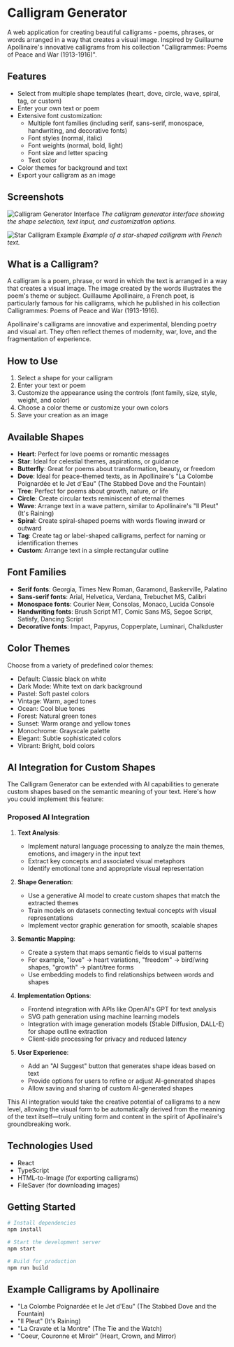 # Calligram Generator

A web application for creating beautiful calligrams - poems, phrases, or words arranged in a way that creates a visual image. Inspired by Guillaume Apollinaire's innovative calligrams from his collection "Calligrammes: Poems of Peace and War (1913-1916)".

## Features

- Select from multiple shape templates (heart, dove, circle, wave, spiral, tag, or custom)
- Enter your own text or poem
- Extensive font customization:
  - Multiple font families (including serif, sans-serif, monospace, handwriting, and decorative fonts)
  - Font styles (normal, italic)
  - Font weights (normal, bold, light)
  - Font size and letter spacing
  - Text color
- Color themes for background and text
- Export your calligram as an image

## Screenshots

![Calligram Generator Interface](./Screenshot%202025-03-22%20at%2019.27.13.png)
*The calligram generator interface showing the shape selection, text input, and customization options.*

![Star Calligram Example](./Screenshot%202025-03-22%20at%2019.27.23.png)
*Example of a star-shaped calligram with French text.*

## What is a Calligram?

A calligram is a poem, phrase, or word in which the text is arranged in a way that creates a visual image. The image created by the words illustrates the poem's theme or subject. Guillaume Apollinaire, a French poet, is particularly famous for his calligrams, which he published in his collection Calligrammes: Poems of Peace and War (1913-1916).

Apollinaire's calligrams are innovative and experimental, blending poetry and visual art. They often reflect themes of modernity, war, love, and the fragmentation of experience.

## How to Use

1. Select a shape for your calligram
2. Enter your text or poem
3. Customize the appearance using the controls (font family, size, style, weight, and color)
4. Choose a color theme or customize your own colors
5. Save your creation as an image

## Available Shapes

- **Heart**: Perfect for love poems or romantic messages
- **Star**: Ideal for celestial themes, aspirations, or guidance
- **Butterfly**: Great for poems about transformation, beauty, or freedom
- **Dove**: Ideal for peace-themed texts, as in Apollinaire's "La Colombe Poignardée et le Jet d'Eau" (The Stabbed Dove and the Fountain)
- **Tree**: Perfect for poems about growth, nature, or life
- **Circle**: Create circular texts reminiscent of eternal themes
- **Wave**: Arrange text in a wave pattern, similar to Apollinaire's "Il Pleut" (It's Raining)
- **Spiral**: Create spiral-shaped poems with words flowing inward or outward
- **Tag**: Create tag or label-shaped calligrams, perfect for naming or identification themes
- **Custom**: Arrange text in a simple rectangular outline

## Font Families

- **Serif fonts**: Georgia, Times New Roman, Garamond, Baskerville, Palatino
- **Sans-serif fonts**: Arial, Helvetica, Verdana, Trebuchet MS, Calibri
- **Monospace fonts**: Courier New, Consolas, Monaco, Lucida Console
- **Handwriting fonts**: Brush Script MT, Comic Sans MS, Segoe Script, Satisfy, Dancing Script
- **Decorative fonts**: Impact, Papyrus, Copperplate, Luminari, Chalkduster

## Color Themes

Choose from a variety of predefined color themes:
- Default: Classic black on white
- Dark Mode: White text on dark background
- Pastel: Soft pastel colors
- Vintage: Warm, aged tones
- Ocean: Cool blue tones
- Forest: Natural green tones
- Sunset: Warm orange and yellow tones
- Monochrome: Grayscale palette
- Elegant: Subtle sophisticated colors
- Vibrant: Bright, bold colors

## AI Integration for Custom Shapes

The Calligram Generator can be extended with AI capabilities to generate custom shapes based on the semantic meaning of your text. Here's how you could implement this feature:

### Proposed AI Integration

1. **Text Analysis**:
   - Implement natural language processing to analyze the main themes, emotions, and imagery in the input text
   - Extract key concepts and associated visual metaphors
   - Identify emotional tone and appropriate visual representation

2. **Shape Generation**:
   - Use a generative AI model to create custom shapes that match the extracted themes
   - Train models on datasets connecting textual concepts with visual representations
   - Implement vector graphic generation for smooth, scalable shapes

3. **Semantic Mapping**:
   - Create a system that maps semantic fields to visual patterns
   - For example, "love" → heart variations, "freedom" → bird/wing shapes, "growth" → plant/tree forms
   - Use embedding models to find relationships between words and shapes

4. **Implementation Options**:
   - Frontend integration with APIs like OpenAI's GPT for text analysis
   - SVG path generation using machine learning models
   - Integration with image generation models (Stable Diffusion, DALL-E) for shape outline extraction
   - Client-side processing for privacy and reduced latency

5. **User Experience**:
   - Add an "AI Suggest" button that generates shape ideas based on text
   - Provide options for users to refine or adjust AI-generated shapes
   - Allow saving and sharing of custom AI-generated shapes

This AI integration would take the creative potential of calligrams to a new level, allowing the visual form to be automatically derived from the meaning of the text itself—truly uniting form and content in the spirit of Apollinaire's groundbreaking work.

## Technologies Used

- React
- TypeScript
- HTML-to-Image (for exporting calligrams)
- FileSaver (for downloading images)

## Getting Started

```bash
# Install dependencies
npm install

# Start the development server
npm start

# Build for production
npm run build
```

## Example Calligrams by Apollinaire

- "La Colombe Poignardée et le Jet d'Eau" (The Stabbed Dove and the Fountain)
- "Il Pleut" (It's Raining)
- "La Cravate et la Montre" (The Tie and the Watch)
- "Coeur, Couronne et Miroir" (Heart, Crown, and Mirror)
